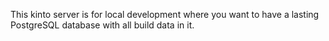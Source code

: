 This kinto server is for local development where you want to have a
lasting PostgreSQL database with all build data in it.
